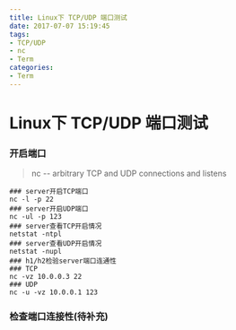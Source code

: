 ```yaml
---
title: Linux下 TCP/UDP 端口测试
date: 2017-07-07 15:19:45
tags:
- TCP/UDP
- nc
- Term
categories:
- Term
---
```


# Linux下 TCP/UDP 端口测试

### 开启端口

> nc -- arbitrary TCP and UDP connections and listens

<!-- more -->

```shell
### server开启TCP端口
nc -l -p 22
### server开启UDP端口
nc -ul -p 123
### server查看TCP开启情况
netstat -ntpl
### server查看UDP开启情况
netstat -nupl
### h1/h2检验server端口连通性
### TCP
nc -vz 10.0.0.3 22
### UDP
nc -u -vz 10.0.0.1 123
```



### 检查端口连接性(待补充)


